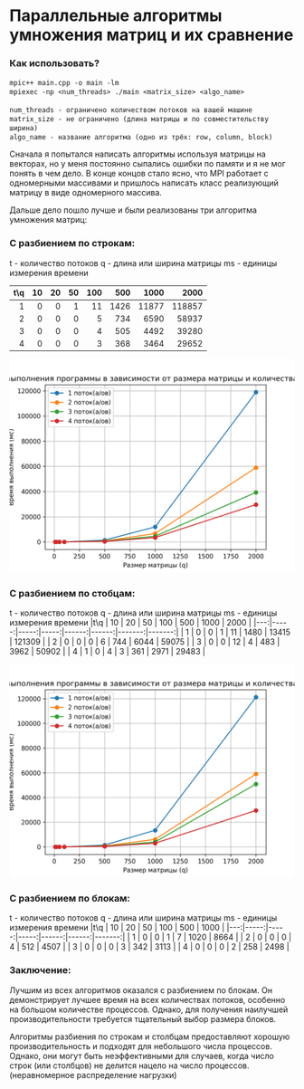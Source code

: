 # Параллельные алгоритмы умножения матриц и их сравнение

### Как использовать?

```
mpic++ main.cpp -o main -lm
mpiexec -np <num_threads> ./main <matrix_size> <algo_name>

num_threads - ограничено количеством потоков на вашей машине
matrix_size - не ограничено (длина матрицы и по совместительству ширина)
algo_name - название алгоритма (одно из трёх: row, column, block)
```

Сначала я попытался написать алгоритмы используя матрицы на векторах, но у меня постоянно сыпались ошибки по памяти и я не мог понять в чем дело. В конце концов стало ясно, что MPI работает с одномерными массивами и пришлось написать класс реализующий матрицу в виде одномерного массива.

Дальше дело пошло лучше и были реализованы три алгоритма умножения матриц:

### С разбиением по строкам:
t - количество потоков
q - длина или ширина матрицы
ms - единицы измерения времени

|t\q |   10 |   20 |   50 |   100 |   500 |   1000 |   2000 |
|---:|-----:|-----:|-----:|------:|------:|-------:|-------:|
|  1 |    0 |    0 |    1 |    11 |  1426 |  11877 | 118857 |
|  2 |    0 |    0 |    0 |     5 |   734 |   6590 |  58937 |
|  3 |    0 |    0 |    0 |     4 |   505 |   4492 |  39280 |
|  4 |    0 |    0 |    0 |     3 |   368 |   3464 |  29652 |

![image](row.png)

### С разбиением по стобцам:
t - количество потоков
q - длина или ширина матрицы
ms - единицы измерения времени
|t\q |   10 |   20 |   50 |   100 |   500 |   1000 |   2000 |
|---:|-----:|-----:|-----:|------:|------:|-------:|-------:|
|  1 |    0 |    0 |    1 |    11 |  1480 |  13415 | 121309 |
|  2 |    0 |    0 |    0 |     6 |   744 |   6044 |  59075 |
|  3 |    0 |    0 |   12 |     4 |   483 |   3962 |  50902 |
|  4 |    1 |    0 |    4 |     3 |   361 |   2971 |  29483 |

![image](column.png)

### С разбиением по блокам:
t - количество потоков
q - длина или ширина матрицы
ms - единицы измерения времени
|t\q |   10 |   20 |   50 |   100 |   500 |   1000 |
|---:|-----:|-----:|-----:|------:|------:|-------:|
|  1 |    0 |    0 |    1 |     7 |  1020 |   8664 |
|  2 |    0 |    0 |    0 |     4 |   512 |   4507 |
|  3 |    0 |    0 |    0 |     3 |   342 |   3113 |
|  4 |    0 |    0 |    0 |     2 |   258 |   2498 |

### Заключение:
Лучшим из всех алгоритмов оказался с разбиением по блокам. Он демонстрирует лучшее время на всех количествах потоков, особенно на большом количестве процессов. Однако, для получения наилучшей производительности требуется тщательный выбор размера блоков.

Алгоритмы разбиения по строкам и столбцам предоставляют хорошую производительность и подходят для небольшого числа процессов. Однако, они могут быть неэффективными для случаев, когда число строк (или столбцов) не делится нацело на число процессов. (неравномерное распределение нагрузки)


